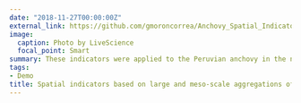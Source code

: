 ```yaml
---
date: "2018-11-27T00:00:00Z"
external_link: https://github.com/gmoroncorrea/Anchovy_Spatial_Indicators
image:
  caption: Photo by LiveScience
  focal_point: Smart
summary: These indicators were applied to the Peruvian anchovy in the northern Humboldt Current System. A spatial hierarchical model is implemented and then indicators are estimated. More details can be found in `external_link`.
tags:
- Demo
title: Spatial indicators based on large and meso-scale aggregations of fish populations
---
```

